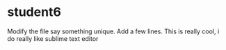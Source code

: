 # student6
Modify the file say something unique.
Add a few lines.
This is really cool, i do really like sublime text editor
